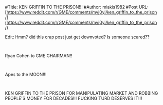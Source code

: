 #Title: KEN GRIFFIN TO THE PRISON!!!
#Author: miakis1982
#Post URL: [https://www.reddit.com/r/GME/comments/mvj0yi/ken_griffin_to_the_prison/](https://www.reddit.com/r/GME/comments/mvj0yi/ken_griffin_to_the_prison/)


Edit:  Hmm?  did this crap post just get downvoted?  Is someone scared??

&#x200B;

Ryan Cohen to GME CHAIRMAN!!

&#x200B;

Apes to the MOON!!!

&#x200B;

KEN GRIFFIN TO THE PRISON FOR MANIPULATING MARKET AND ROBBING PEOPLE'S MONEY FOR DECADES!!!  FUCKING TURD DESERVES IT!!!